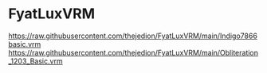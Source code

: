 # FyatLuxVRM

https://raw.githubusercontent.com/thejedion/FyatLuxVRM/main/Indigo7866basic.vrm
https://raw.githubusercontent.com/thejedion/FyatLuxVRM/main/Obliteration_1203_Basic.vrm
